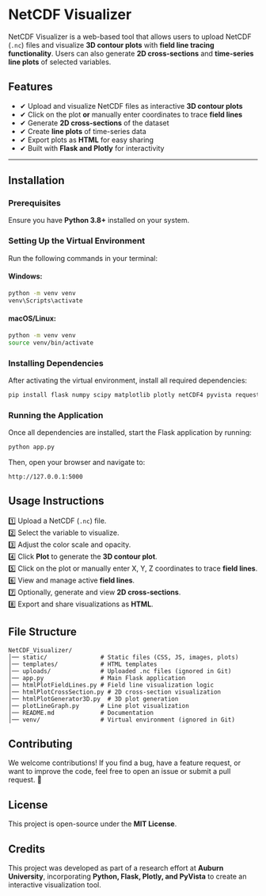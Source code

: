 # NetCDF Visualizer

NetCDF Visualizer is a web-based tool that allows users to upload NetCDF (`.nc`) files and visualize **3D contour plots** with **field line tracing functionality**. Users can also generate **2D cross-sections** and **time-series line plots** of selected variables.

## Features
- ✔ Upload and visualize NetCDF files as interactive **3D contour plots**  
- ✔ Click on the plot **or** manually enter coordinates to trace **field lines**  
- ✔ Generate **2D cross-sections** of the dataset  
- ✔ Create **line plots** of time-series data  
- ✔ Export plots as **HTML** for easy sharing  
- ✔ Built with **Flask and Plotly** for interactivity  

---

## Installation

### Prerequisites
Ensure you have **Python 3.8+** installed on your system.

### Setting Up the Virtual Environment
Run the following commands in your terminal:

#### Windows:
```sh
python -m venv venv
venv\Scripts\activate
```

#### macOS/Linux:
```sh
python -m venv venv
source venv/bin/activate
```

### Installing Dependencies
After activating the virtual environment, install all required dependencies:

```sh
pip install flask numpy scipy matplotlib plotly netCDF4 pyvista requests cftime werkzeug Jinja2 itsdangerous click blinker packaging pillow kiwisolver pooch contourpy fonttools pyparsing python-dateutil scooby typing_extensions urllib3 idna certifi charset-normalizer colorama platformdirs narwhals vtk
```

### Running the Application
Once all dependencies are installed, start the Flask application by running:

```sh
python app.py
```

Then, open your browser and navigate to:

```
http://127.0.0.1:5000
```

## Usage Instructions
1️⃣ Upload a NetCDF (`.nc`) file.  
2️⃣ Select the variable to visualize.  
3️⃣ Adjust the color scale and opacity.  
4️⃣ Click **Plot** to generate the **3D contour plot**.  
5️⃣ Click on the plot or manually enter X, Y, Z coordinates to trace **field lines**.  
6️⃣ View and manage active **field lines**.  
7️⃣ Optionally, generate and view **2D cross-sections**.  
8️⃣ Export and share visualizations as **HTML**.  

## File Structure
```
NetCDF_Visualizer/
│── static/               # Static files (CSS, JS, images, plots)
│── templates/            # HTML templates
│── uploads/              # Uploaded .nc files (ignored in Git)
│── app.py                # Main Flask application
│── htmlPlotFieldLines.py # Field line visualization logic
│── htmlPlotCrossSection.py # 2D cross-section visualization
│── htmlPlotGenerator3D.py  # 3D plot generation
│── plotLineGraph.py      # Line plot visualization
│── README.md             # Documentation
│── venv/                 # Virtual environment (ignored in Git)
```

## Contributing
We welcome contributions! If you find a bug, have a feature request, or want to improve the code, feel free to open an issue or submit a pull request. 🚀

## License
This project is open-source under the **MIT License**.

## Credits
This project was developed as part of a research effort at **Auburn University**, incorporating **Python, Flask, Plotly, and PyVista** to create an interactive visualization tool.

